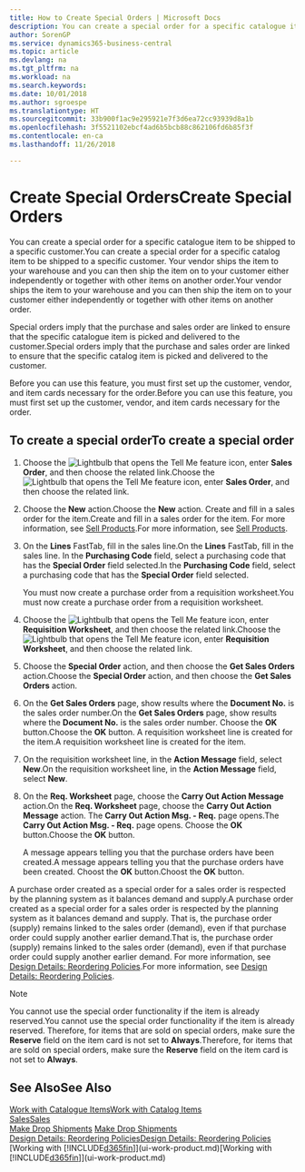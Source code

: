 ```yaml
---
title: How to Create Special Orders | Microsoft Docs
description: You can create a special order for a specific catalogue item to be shipped to a specific customer. Your vendor ships the item to your warehouse and you can then ship the item on to your customer either independently or together with other items on another order.
author: SorenGP
ms.service: dynamics365-business-central
ms.topic: article
ms.devlang: na
ms.tgt_pltfrm: na
ms.workload: na
ms.search.keywords: 
ms.date: 10/01/2018
ms.author: sgroespe
ms.translationtype: HT
ms.sourcegitcommit: 33b900f1ac9e295921e7f3d6ea72cc93939d8a1b
ms.openlocfilehash: 3f5521102ebcf4ad6b5bcb88c862106fd6b85f3f
ms.contentlocale: en-ca
ms.lasthandoff: 11/26/2018

---
```

# <a name="create-special-orders"></a><span data-ttu-id="ea2fa-104">Create Special Orders</span><span class="sxs-lookup"><span data-stu-id="ea2fa-104">Create Special Orders</span></span>
<span data-ttu-id="ea2fa-105">You can create a special order for a specific catalogue item to be shipped to a specific customer.</span><span class="sxs-lookup"><span data-stu-id="ea2fa-105">You can create a special order for a specific catalog item to be shipped to a specific customer.</span></span> <span data-ttu-id="ea2fa-106">Your vendor ships the item to your warehouse and you can then ship the item on to your customer either independently or together with other items on another order.</span><span class="sxs-lookup"><span data-stu-id="ea2fa-106">Your vendor ships the item to your warehouse and you can then ship the item on to your customer either independently or together with other items on another order.</span></span>  

<span data-ttu-id="ea2fa-107">Special orders imply that the purchase and sales order are linked to ensure that the specific catalogue item is picked and delivered to the customer.</span><span class="sxs-lookup"><span data-stu-id="ea2fa-107">Special orders imply that the purchase and sales order are linked to ensure that the specific catalog item is picked and delivered to the customer.</span></span>  

<span data-ttu-id="ea2fa-108">Before you can use this feature, you must first set up the customer, vendor, and item cards necessary for the order.</span><span class="sxs-lookup"><span data-stu-id="ea2fa-108">Before you can use this feature, you must first set up the customer, vendor, and item cards necessary for the order.</span></span>  

## <a name="to-create-a-special-order"></a><span data-ttu-id="ea2fa-109">To create a special order</span><span class="sxs-lookup"><span data-stu-id="ea2fa-109">To create a special order</span></span>  
1.  <span data-ttu-id="ea2fa-110">Choose the ![Lightbulb that opens the Tell Me feature](media/ui-search/search_small.png "Tell me what you want to do") icon, enter **Sales Order**, and then choose the related link.</span><span class="sxs-lookup"><span data-stu-id="ea2fa-110">Choose the ![Lightbulb that opens the Tell Me feature](media/ui-search/search_small.png "Tell me what you want to do") icon, enter **Sales Order**, and then choose the related link.</span></span>  
2. <span data-ttu-id="ea2fa-111">Choose the **New** action.</span><span class="sxs-lookup"><span data-stu-id="ea2fa-111">Choose the **New** action.</span></span> <span data-ttu-id="ea2fa-112">Create and fill in a  sales order for the item.</span><span class="sxs-lookup"><span data-stu-id="ea2fa-112">Create and fill in a  sales order for the item.</span></span> <span data-ttu-id="ea2fa-113">For more information, see [Sell Products](sales-how-sell-products.md).</span><span class="sxs-lookup"><span data-stu-id="ea2fa-113">For more information, see [Sell Products](sales-how-sell-products.md).</span></span>
3.  <span data-ttu-id="ea2fa-114">On the **Lines** FastTab, fill in the sales line.</span><span class="sxs-lookup"><span data-stu-id="ea2fa-114">On the **Lines** FastTab, fill in the sales line.</span></span> <span data-ttu-id="ea2fa-115">In the **Purchasing Code** field, select a purchasing code that has the **Special Order** field selected.</span><span class="sxs-lookup"><span data-stu-id="ea2fa-115">In the **Purchasing Code** field, select a purchasing code that has the **Special Order** field selected.</span></span>

    <span data-ttu-id="ea2fa-116">You must now create a purchase order from a requisition worksheet.</span><span class="sxs-lookup"><span data-stu-id="ea2fa-116">You must now create a purchase order from a requisition worksheet.</span></span>  
4. <span data-ttu-id="ea2fa-117">Choose the ![Lightbulb that opens the Tell Me feature](media/ui-search/search_small.png "Tell me what you want to do") icon, enter **Requisition Worksheet**, and then choose the related link.</span><span class="sxs-lookup"><span data-stu-id="ea2fa-117">Choose the ![Lightbulb that opens the Tell Me feature](media/ui-search/search_small.png "Tell me what you want to do") icon, enter **Requisition Worksheet**, and then choose the related link.</span></span>  
5. <span data-ttu-id="ea2fa-118">Choose the **Special Order** action, and then choose the **Get Sales Orders** action.</span><span class="sxs-lookup"><span data-stu-id="ea2fa-118">Choose the **Special Order** action, and then choose the **Get Sales Orders** action.</span></span>  
6.  <span data-ttu-id="ea2fa-119">On the **Get Sales Orders** page, show results where the **Document No.** is the sales order number.</span><span class="sxs-lookup"><span data-stu-id="ea2fa-119">On the **Get Sales Orders** page, show results where the **Document No.** is the sales order number.</span></span> <span data-ttu-id="ea2fa-120">Choose the **OK** button.</span><span class="sxs-lookup"><span data-stu-id="ea2fa-120">Choose the **OK** button.</span></span> <span data-ttu-id="ea2fa-121">A requisition worksheet line is created for the item.</span><span class="sxs-lookup"><span data-stu-id="ea2fa-121">A requisition worksheet line is created for the item.</span></span>  
7.  <span data-ttu-id="ea2fa-122">On the requisition worksheet line, in the **Action Message** field, select **New**.</span><span class="sxs-lookup"><span data-stu-id="ea2fa-122">On the requisition worksheet line, in the **Action Message** field, select **New**.</span></span>  
8.  <span data-ttu-id="ea2fa-123">On the **Req. Worksheet** page, choose the **Carry Out Action Message** action.</span><span class="sxs-lookup"><span data-stu-id="ea2fa-123">On the **Req. Worksheet** page, choose the **Carry Out Action Message** action.</span></span> <span data-ttu-id="ea2fa-124">The **Carry Out Action Msg. - Req.** page opens.</span><span class="sxs-lookup"><span data-stu-id="ea2fa-124">The **Carry Out Action Msg. - Req.** page opens.</span></span> <span data-ttu-id="ea2fa-125">Choose the **OK** button.</span><span class="sxs-lookup"><span data-stu-id="ea2fa-125">Choose the **OK** button.</span></span>  

    <span data-ttu-id="ea2fa-126">A message appears telling you that the purchase orders have been created.</span><span class="sxs-lookup"><span data-stu-id="ea2fa-126">A message appears telling you that the purchase orders have been created.</span></span> <span data-ttu-id="ea2fa-127">Choost the **OK** button.</span><span class="sxs-lookup"><span data-stu-id="ea2fa-127">Choost the **OK** button.</span></span>  

<span data-ttu-id="ea2fa-128">A purchase order created as a special order for a sales order is respected by the planning system as it balances demand and supply.</span><span class="sxs-lookup"><span data-stu-id="ea2fa-128">A purchase order created as a special order for a sales order is respected by the planning system as it balances demand and supply.</span></span> <span data-ttu-id="ea2fa-129">That is, the purchase order (supply) remains linked to the sales order (demand), even if that purchase order could supply another earlier demand.</span><span class="sxs-lookup"><span data-stu-id="ea2fa-129">That is, the purchase order (supply) remains linked to the sales order (demand), even if that purchase order could supply another earlier demand.</span></span> <span data-ttu-id="ea2fa-130">For more information, see [Design Details: Reordering Policies](design-details-reservation-order-tracking-and-action-messaging.md).</span><span class="sxs-lookup"><span data-stu-id="ea2fa-130">For more information, see [Design Details: Reordering Policies](design-details-reservation-order-tracking-and-action-messaging.md).</span></span>  

> [!NOTE]  
>  <span data-ttu-id="ea2fa-131">You cannot use the special order functionality if the item is already reserved.</span><span class="sxs-lookup"><span data-stu-id="ea2fa-131">You cannot use the special order functionality if the item is already reserved.</span></span> <span data-ttu-id="ea2fa-132">Therefore, for items that are sold on special orders, make sure the **Reserve** field on the item card is not set to **Always**.</span><span class="sxs-lookup"><span data-stu-id="ea2fa-132">Therefore, for items that are sold on special orders, make sure the **Reserve** field on the item card is not set to **Always**.</span></span>  

## <a name="see-also"></a><span data-ttu-id="ea2fa-133">See Also</span><span class="sxs-lookup"><span data-stu-id="ea2fa-133">See Also</span></span>  
[<span data-ttu-id="ea2fa-134">Work with Catalogue Items</span><span class="sxs-lookup"><span data-stu-id="ea2fa-134">Work with Catalog Items</span></span>](inventory-how-work-nonstock-items.md)  
[<span data-ttu-id="ea2fa-135">Sales</span><span class="sxs-lookup"><span data-stu-id="ea2fa-135">Sales</span></span>](sales-manage-sales.md)  
<span data-ttu-id="ea2fa-136">[Make Drop Shipments](sales-how-drop-shipment.md) </span><span class="sxs-lookup"><span data-stu-id="ea2fa-136">[Make Drop Shipments](sales-how-drop-shipment.md) </span></span>  
[<span data-ttu-id="ea2fa-137">Design Details: Reordering Policies</span><span class="sxs-lookup"><span data-stu-id="ea2fa-137">Design Details: Reordering Policies</span></span>](design-details-reservation-order-tracking-and-action-messaging.md)  
<span data-ttu-id="ea2fa-138">[Working with [!INCLUDE[d365fin](includes/d365fin_md.md)]](ui-work-product.md)</span><span class="sxs-lookup"><span data-stu-id="ea2fa-138">[Working with [!INCLUDE[d365fin](includes/d365fin_md.md)]](ui-work-product.md)</span></span>

